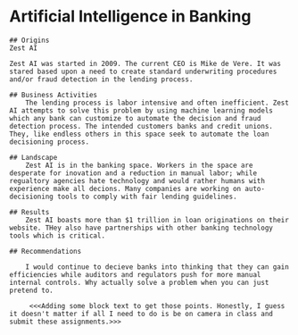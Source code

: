 # Artificial Intelligence in Banking
    ## Origins
    Zest AI

    Zest AI was started in 2009. The current CEO is Mike de Vere. It was stared based upon a need to create standard underwriting procedures and/or fraud detection in the lending process.

    ## Business Activities
        The lending process is labor intensive and often inefficient. Zest AI attempts to solve this problem by using machine learning models which any bank can customize to automate the decision and fraud detection process. The intended customers banks and credit unions. They, like endless others in this space seek to automate the loan decisioning process.

    ## Landscape
        Zest AI is in the banking space. Workers in the space are desperate for inovation and a reduction in manual labor; while regualtory agencies hate technology and would rather humans with experience make all decions. Many companies are working on auto-decisioning tools to comply with fair lending guidelines. 

    ## Results 
        Zest AI boasts more than $1 trillion in loan originations on their website. THey also have partnerships with other banking technology tools which is critical.

    ## Recommendations

        I would continue to decieve banks into thinking that they can gain efficiencies while auditors and regulators push for more manual internal controls. Why actually solve a problem when you can just pretend to.

         <<<Adding some block text to get those points. Honestly, I guess it doesn't matter if all I need to do is be on camera in class and submit these assignments.>>>